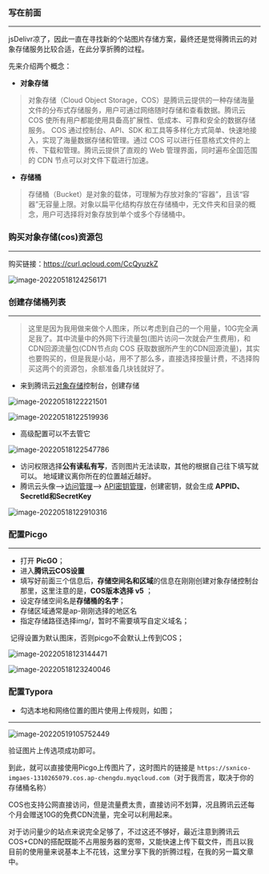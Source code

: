 ### 写在前面

---

jsDelivr凉了，因此一直在寻找新的个站图片存储方案，最终还是觉得腾讯云的对象存储服务比较合适，在此分享折腾的过程。

先来介绍两个概念：

* **对象存储**

> 对象存储（Cloud Object Storage，COS）是腾讯云提供的一种存储海量文件的分布式存储服务，用户可通过网络随时存储和查看数据。腾讯云 COS 使所有用户都能使用具备高扩展性、低成本、可靠和安全的数据存储服务。
> COS 通过控制台、API、SDK 和工具等多样化方式简单、快速地接入，实现了海量数据存储和管理。通过 COS 可以进行任意格式文件的上传、下载和管理。腾讯云提供了直观的 Web 管理界面，同时遍布全国范围的 CDN 节点可以对文件下载进行加速。

* **存储桶**

> 存储桶（Bucket）是对象的载体，可理解为存放对象的“容器”，且该“容器”无容量上限。对象以扁平化结构存放在存储桶中，无文件夹和目录的概念，用户可选择将对象存放到单个或多个存储桶中。



### 购买对象存储(cos)资源包

---

购买链接：https://curl.qcloud.com/CcQyuzkZ

![image-20220518124256171](https://cdn.jsdelivr.net/gh/sxfinn/CDN/img/202212021514174.png)

### 创建存储桶列表

---

> 这里是因为我用做来做个人图床，所以考虑到自己的一个用量，10G完全满足我了。其中流量中的外网下行流量包(图片访问一次就会产生费用)，和CDN回源流量包(CDN节点向 COS 获取数据所产生的CDN回源流量)，其实也要购买的，但是我是小站，用不了那么多，直接选择按量计费，不选择购买这两个的资源包，余额准备几块钱就好了。

* 来到腾讯云[对象存储](https://cloud.tencent.com/product/cos?from=10680)控制台，创建存储

![image-20220518122221501](https://cdn.jsdelivr.net/gh/sxfinn/CDN/img/202212021514925.png)

![image-20220518122519936](https://cdn.jsdelivr.net/gh/sxfinn/CDN/img/202212021514032.png)

* 高级配置可以不去管它

![image-20220518122547786](https://cdn.jsdelivr.net/gh/sxfinn/CDN/img/202212021515045.png)

- 访问权限选择**公有读私有写**，否则图片无法读取，其他的根据自己往下填写就可以。 地域建议离你所在的位置越近越好。 
- 腾讯云头像–>[访问管理](https://cloud.tencent.com/product/cam?from=10680)–> [API密钥管理](https://cloud.tencent.com/product/ssm?from=10680)，创建密钥，就会生成 **APPID、SecretId和SecretKey**

![image-20220518122910316](https://cdn.jsdelivr.net/gh/sxfinn/CDN/img/202212021515196.png)

### 配置Picgo

---

* 打开 **PicGO**；
* 进入**腾讯云COS设置**
* 填写好前面三个信息后，**存储空间名和区域**的信息在刚刚创建对象存储控制台那里，这里注意的是，**COS版本选择 v5** ；
* 设定存储空间名是**存储桶的名字**；
* 存储区域通常是ap-刚刚选择的地区名
* 指定存储路径选择img/，暂时不需要填写自定义域名；

​		记得设置为默认图床，否则picgo不会默认上传到COS；

![image-20220518123144471](https://cdn.jsdelivr.net/gh/sxfinn/CDN/img/202212021515357.png)

![image-20220518123240046](https://cdn.jsdelivr.net/gh/sxfinn/CDN/img/202212021515396.png)

### 配置Typora

* 勾选本地和网络位置的图片使用上传规则，如图；

---

![image-20220519105752449](https://cdn.jsdelivr.net/gh/sxfinn/CDN/img/202212021515964.png)

验证图片上传选项成功即可。

到此，就可以直接使用Picgo上传图片了，这时图片的链接是 `https://sxnico-imgaes-1310265079.cos.ap-chengdu.myqcloud.com`（对于我而言，取决于你的存储桶名称）

COS也支持公网直接访问，但是流量费太贵，直接访问不划算，况且腾讯云还每个月会赠送10G的免费CDN流量，完全可以利用起来。

对于访问量少的站点来说完全足够了，不过这还不够好，最近注意到腾讯云COS+CDN的搭配既能不占用服务器的宽带，又能快速上传下载文件，而且以我目前的使用量来说基本上不花钱，这里分享下我的折腾过程，在我的另一篇文章中。
